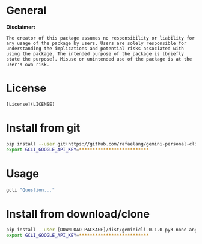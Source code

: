 # General

**Disclaimer:**

```
The creator of this package assumes no responsibility or liability for any usage of the package by users. Users are solely responsible for understanding the implications and potential risks associated with using the package. The intended purpose of the package is [briefly state the purpose]. Misuse or unintended use of the package is at the user's own risk.
```

# License

```
[License](LICENSE)
```

# Install from git
```sh
pip install --user git+https://github.com/rafaelang/gemini-personal-cli.git;
export GCLI_GOOGLE_API_KEY=**************************
```


# Usage

```sh
gcli "Question..."
```


# Install from download/clone

```sh
pip install --user [DOWNLOAD PACKAGE]/dist/geminicli-0.1.0-py3-none-any.whl
export GCLI_GOOGLE_API_KEY=**************************
```


